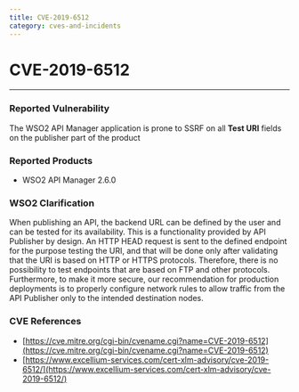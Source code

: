 ```yaml
---
title: CVE-2019-6512
category: cves-and-incidents
---
```


# CVE-2019-6512
---

### Reported Vulnerability
The WSO2 API Manager application is prone to SSRF on all **Test URI** fields on the publisher part of the product


### Reported Products
* WSO2 API Manager 2.6.0


### WSO2 Clarification
When publishing an API, the backend URL can be defined by the user and can be tested for its availability. This is a functionality provided by API Publisher by design. An HTTP HEAD request is sent to the defined endpoint for the purpose testing the URI, and that will be done only after validating that the URI is based on HTTP or HTTPS protocols. Therefore, there is no possibility to test endpoints that are based on FTP and other protocols. Furthermore, to make it more secure, our recommendation for production deployments is to properly configure network rules to allow traffic from the API Publisher only to the intended destination nodes.


### CVE References
* [https://cve.mitre.org/cgi-bin/cvename.cgi?name=CVE-2019-6512](https://cve.mitre.org/cgi-bin/cvename.cgi?name=CVE-2019-6512)
* [https://www.excellium-services.com/cert-xlm-advisory/cve-2019-6512/](https://www.excellium-services.com/cert-xlm-advisory/cve-2019-6512/)